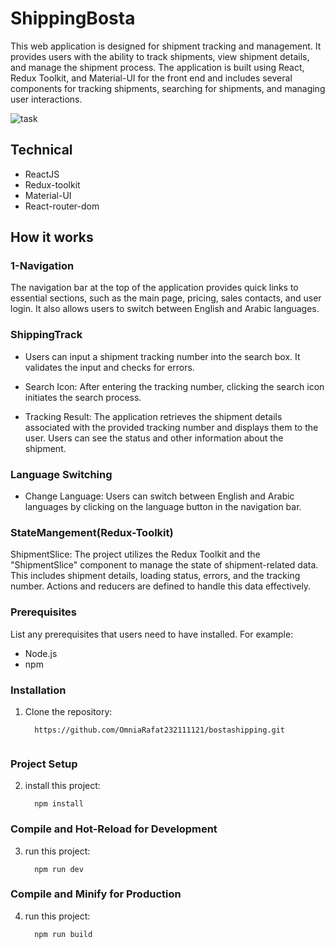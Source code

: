 # ShippingBosta

This web application is designed for shipment tracking and management. It provides users with the ability to track shipments, view shipment details, and manage the shipment process. The application is built using React, Redux Toolkit, and Material-UI for the front end and includes several components for tracking shipments, searching for shipments, and managing user interactions.

![task](https://github.com/OmniaRafat232111121/bostashipping/assets/76200523/48cf0be3-496c-44b3-af6d-6a890df4683e)

## Technical
- ReactJS
- Redux-toolkit
- Material-UI
- React-router-dom

## How it works

### 1-Navigation
 The navigation bar at the top of the application provides quick links to essential sections, such as the main page, pricing, sales contacts, and user login. It also allows users to switch between English and Arabic languages.

 ### ShippingTrack

- Users can input a shipment tracking number into the search box. It validates the input and checks for errors.

- Search Icon: After entering the tracking number, clicking the search icon initiates the search process.

- Tracking Result: The application retrieves the shipment details associated with the provided tracking number and displays them to the user. Users can see the status and other information about the shipment.

###  Language Switching
- Change Language: Users can switch between English and Arabic languages by clicking on the language button in the navigation bar.

### StateMangement(Redux-Toolkit)
ShipmentSlice: The project utilizes the Redux Toolkit and the "ShipmentSlice" component to manage the state of shipment-related data. This includes shipment details, loading status, errors, and the tracking number. Actions and reducers are defined to handle this data effectively.

### Prerequisites

List any prerequisites that users need to have installed. For example:
- Node.js 
- npm 


    
### Installation
1. Clone the repository:

    ```shell
      https://github.com/OmniaRafat232111121/bostashipping.git


### Project Setup
2. install this project:

    ```shell
      npm install

### Compile and Hot-Reload for Development
3. run this project:

    ```shell
      npm run dev
### Compile and Minify for Production
4. run this project:

    ```shell
      npm run build
   

